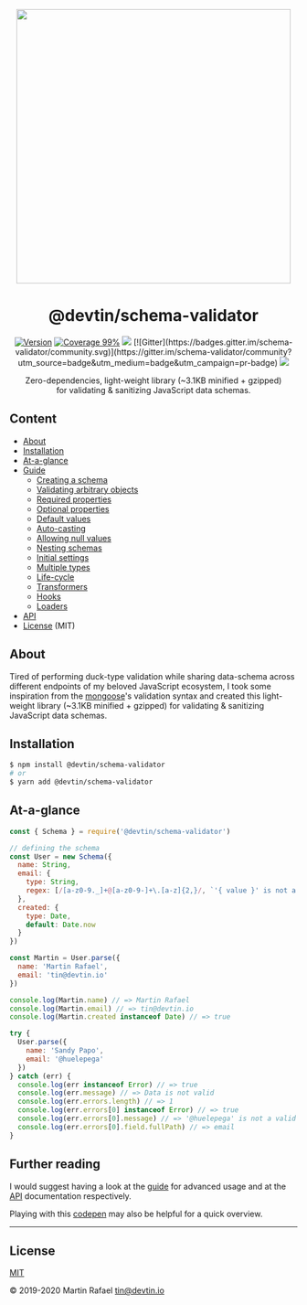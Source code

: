 <p align="center"><img align="center" width="480" src="https://repository-images.githubusercontent.com/228456718/f4767e00-61e6-11ea-964a-7b02d8dcb48f"/></p>

<div align="center"><h1 align="center">@devtin/schema-validator</h1></div>

<p align="center">
<a href="https://www.npmjs.com/package/@devtin/schema-validator" target="_blank"><img src="https://img.shields.io/npm/v/@devtin/schema-validator.svg" alt="Version"></a>
<a href="https://htmlpreview.github.io/?https://github.com/devtin/schema-validator/blob/master/coverage/lcov-report/index.html"><img src="https://img.shields.io/badge/coverage-99%25-green" alt="Coverage 99%"></a>
<a href="/test/features"><img src="https://github.com/devtin/schema-validator/workflows/test/badge.svg"></a>
[![Gitter](https://badges.gitter.im/schema-validator/community.svg)](https://gitter.im/schema-validator/community?utm_source=badge&utm_medium=badge&utm_campaign=pr-badge)
<a href="http://opensource.org/licenses" target="_blank"><img src="http://img.shields.io/badge/License-MIT-brightgreen.svg"></a>
</p>

<p align="center">
Zero-dependencies, light-weight library (~3.1KB minified + gzipped)<br>
for validating & sanitizing JavaScript data schemas.
</p>  

## Content

- [About](#about)
- [Installation](#installation)
- [At-a-glance](#at-a-glance)
- [Guide](./guide/README.md)
  - [Creating a schema](/guide/README.md#creating-a-schema)
  - [Validating arbitrary objects](/guide/README.md#validating-arbitrary-objects)
  - [Required properties](/guide/README.md#required-properties)
  - [Optional properties](/guide/README.md#optional-properties)
  - [Default values](/guide/README.md#default-values)
  - [Auto-casting](/guide/README.md#auto-casting)
  - [Allowing null values](/guide/README.md#allowing-null-values)
  - [Nesting schemas](/guide/README.md#nesting-schemas)
  - [Initial settings](/guide/README.md#initial-settings)
  - [Multiple types](/guide/README.md#multiple-types)
  - [Life-cycle](/guide/README.md#life-cycle)
  - [Transformers](/guide/TRANSFORMERS.md)
  - [Hooks](/guide/README.md#hooks)
  - [Loaders](/guide/README.md#loaders)
- [API](/DOCS.md)
- [License](#license) (MIT)

## About

Tired of performing duck-type validation while sharing data-schema across different endpoints of my beloved
JavaScript ecosystem, I took some inspiration from the [mongoose](https://mongoosejs.com)'s validation syntax and created
this light-weight library (~3.1KB minified + gzipped) for validating & sanitizing JavaScript data schemas.

## Installation

```sh
$ npm install @devtin/schema-validator
# or
$ yarn add @devtin/schema-validator
```

## At-a-glance

```js
const { Schema } = require('@devtin/schema-validator')

// defining the schema
const User = new Schema({
  name: String,
  email: {
    type: String,
    regex: [/[a-z0-9._]+@[a-z0-9-]+\.[a-z]{2,}/, `'{ value }' is not a valid e-mail address`]
  },
  created: {
    type: Date,
    default: Date.now
  }
})

const Martin = User.parse({
  name: 'Martin Rafael',
  email: 'tin@devtin.io'
})

console.log(Martin.name) // => Martin Rafael
console.log(Martin.email) // => tin@devtin.io
console.log(Martin.created instanceof Date) // => true

try {
  User.parse({
    name: 'Sandy Papo',
    email: '@huelepega'
  })
} catch (err) {
  console.log(err instanceof Error) // => true
  console.log(err.message) // => Data is not valid
  console.log(err.errors.length) // => 1
  console.log(err.errors[0] instanceof Error) // => true
  console.log(err.errors[0].message) // => '@huelepega' is not a valid e-mail address
  console.log(err.errors[0].field.fullPath) // => email
}

```


## Further reading

I would suggest having a look at the [guide](./guide/README.md) for advanced usage and at the [API](./DOCS.md) documentation
respectively.  

Playing with this <a href="https://codepen.io/tin_r/pen/PoqwLMb?editors=0011" target="_blank">codepen</a> may also be helpful for a
quick overview.

* * *

## License

[MIT](https://opensource.org/licenses/MIT)

&copy; 2019-2020 Martin Rafael <tin@devtin.io>
